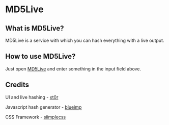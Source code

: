 # MD5Live

## What is MD5Live?
MD5Live is a service with which you can hash everything with a live output.

## How to use MD5Live?
Just open [MD5Live](https://xt0r.github.io/MD5Live/) and enter something in the input field above.

## Credits
UI and live hashing - [xt0r](https://www.twitter.com/_xt0r)

Javascript hash generator - [blueimp](https://github.com/blueimp)

CSS Framework - [siimplecss](https://siimple.juanes.xyz/)
